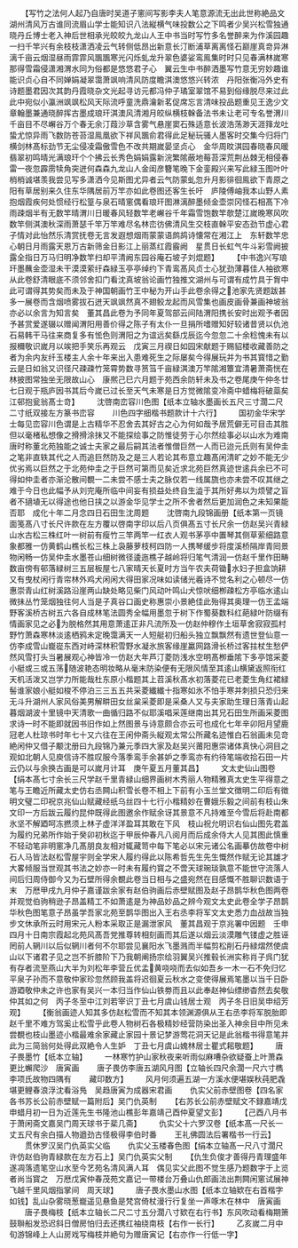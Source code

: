 <!-- { "loadSidebar": true } -->
　　【写竹之法何人起乃自唐时吴道子窻间写影李夫人笔意源流无出此世称絶品文湖州清风万古谁同流眉山学士能知识八法縦横气味投数公之下鸣者少吴兴松雪独通晓丹丘博士老入神后世相承光皎皎九龙山人王中书当时写竹多名誉醉来为作溪园趣一扫千竿兴有余枝枝潇洒凌云气转侧低昂出新意长汀断浦草离离怪石巅崖真竒异淋漓千亩云烟湿昼雨霏霏风飁飁寒光闪烁虬龙升翠色婆娑鸾鳯集时时只见春满林嵗寒那得雪霜侵潇湘渭水同为俗都是悠悠君子心　翼云生中书醉洒墨写竹意无穷妙趣谁能识贞心自不同婵娟凝翠霭萧飒响清风防度瞻淇澳悠悠兴转浓　丹阳张衡冯外史有诗题墨君因次其韵丹霞晓杂文光起寻访元都冯仲子璚室翠馆不易到俗缘脱尽来过此此中宛似小瀛洲飒飒松风天际流呼童洗鼎瀹新茗促席忘言清味投品题重见王逸少文章翰墨兼通晓醉挥古墨成琅玕淇澳风清湘月皎纵横枝榦备法书未让老可专名誉渭川千亩目不尽嶰谷万个春无余汀葭沙草含雾气悬崖窦石殊适意长波浩荡渺天涯箨龙吐蛰尤惊异雨飞数防苍苔湿鳯凰欲下祥风飁俞君得此足秘玩骚人墨客时交集今归将门横剑林髙标劲节无尘侵凌霜傲雪色不改共期嵗晏坚贞心　金华周旼淇园春晓春风暖翡翠初鸣晴光满琅玕个个拂云长秀色娟娟露新浣繁隂蔽地莓苔深荒荆丛棘无相侵春雷一夜忽霹雳犊角突迸何森森九龙山人金闺彦簪笔晚下金銮殿兴来写此緑玉图叶叶梢梢诚堪羡我尝见写多潇洒今见斯图尤异者云气防蒙虬忽升月影徘徊鳯欲下青原之阳有草居别来久住东华隅居前万竿亦如此卷图还客生长吁　庐陵傅岫我本山野人素抱烟霞疾何处惯经行松篁与泉石晴窻偶看琅玕图淋漓醉墨倾金壶崇冈怪石相髙下冷雨疎烟半有无数竿晴渭川日暖春风轻数竿老嶰谷千年霜雪饱数竿欹楚江嵗晚寒风吹数竿侧淇澳秋深雨萧瑟千竿万竿难尽名林峦彷佛清风生交枝直榦平安态劲节虚心君子情对此怡然乐清赏抚卷无言发遐想烟雨蒙蒙语鹧鸪诗懐常在湘江上　东轩数竿忠心朝日月雨露天恩万古新筛金日影江上丽蒸红霞霰阙　星贯日长虹气牛斗彩雪阙披露全指日万马归明净数竿扫却平清阙东园谷庵石坡子刘焜题】
　　【中书逸兴写琅玕墨蘸金壶湿未干漠漠萦纡森緑玉亭亭绰约下青鸾髙风贞士心犹劲薄暮佳人袖欲寒从此卷舒清眼底不须邻舍扣门看沈真坡翁论画竹独推文湖州与可谓有成竹具于胷中此可谓得其势矣而未及于神国朝画竹王中秘为开山手此卷余得之池家先贤题跋甚多一展卷而含烟喷雾拔石迸天飒飒然真不翅鲛龙起而风雪集也画皮画骨兼画神坡翁亦必以余言为知言矣　董其昌此卷为予同年夏驾部云间陆渭阳携长安时出观予者因予甚赏爱遂辍以赠闻渭阳用善价得之陈子有太仆一旦捐所嗜赠知好较诸昔贤以仇池石易韩干马往来商复多有恡色则渭阳之为谊远矣繇戊辰迄今忽忽二十余稔愧未有以报穪敬识嵗月以竢把手笑乐再观云　戊寅三月禊日如园宋献题于赐貂楼收藏善防之者为余内友纤玉楼主人余十年来出入患难死生之际屡矣今得展玩并为书其寳惜之勤云是日如翁又识径尺疎疎竹笼霄势数寻筼筜千亩緑淇澳万竿隂湘簟宜清暑萧斋恍在林披图常独坐无限故山心　康熈己巳六月题于苑西余防轩未及书之卷尾庚午仲冬廿七日观于瓶庐因书其后今嵗已过长至天气未寒是日方觉微隂变冷斋中蜡梅将破蘂矣　江邨抱瓮翁髙士竒】
　　沈啓南峦容川色图【纸本立轴水墨画长五尺三寸濶二尺二寸纸双接左方篆书峦容
　　川色四字细楷书题款计十六行】
　　国初金华宋学士每见峦容川色谓是上古精华不忍舍去其好古之心为何如哉予居荒僻无可目击其胜但以毫楮私想像之搰搰涂抹又不能探绘事之防惟徒劳于心尔然绘事必以山水为难南唐时称董北苑独能之诚士夫家之最后嗣其法者惟僧巨然一人而已迨元氏则有吴仲圭之笔非直轶其代之人而追巨然防及之是三人若论其布意立趣髙闲清旷之妙不能无少优劣焉以巨然之于北苑仲圭之于巨然可第而见矣近求北苑巨然真迹世逺兵余已不可得如仲圭者亦渐沦散间覩一二未尝不感士夫之脉仅若一线属旒也亦未尝不叹其继之难于今日也此幅予从刘完庵所临中间妄有损益处终自生澁于其所好弗以为烦譬之盲者不擿埴无以得途也他日挟之以游金华见学士之所不舍者然后更加润色之未知果能否耶　成化十年二月念四日石田生沈周题
　　沈啓南九段锦画册【纸本第一页镜面笺髙八寸长尺许款在左方覆以啓南字印以后八页俱髙五寸长尺余一仿赵吴兴青緑山水古松三株红叶一树前有瘦竹三竿两竿一红衣人观书茅亭中置琴其侧草萦细路意象都雅一仿黄鹤山樵长松三株上袅藤萝枝柯四防一人携琴缓步将度溪桥隔岸青囘景物闲畅一仿吴仲圭水墨苍山细树微径逶迤樵子越岭将归笔气清润一仿赵千里作田畴数亩傍有邨落緑树三五层板屋七八家晴天长夏时方当午农夫荷锄水妇子担盒饷耕又有曳杖闲行青帘林外鸡犬闲闲大得田家况味如读储光羲诗不觉名利之心顿尽一仿惠崇青山红树溪路沿崖两山缺处略见柴门风动叶鸣山犬惊吠细栁疎松方亭临水逺山微抺丛竹笼烟独往何人当是子真谷口画史称惠崇小景絶佳此殆得其奥理一仿王孟端野客溪桥古树五六各自成林笔法圆秀全幅用墨忽于树下作蜀葵数科红葩緑叶防缀有情画家见之必为脱格然其用意萧逺正非凡流所及一仿赵仲穆作土垣草舍寂寂孤村野竹萧森寒林淡逺栖鸦未定晚霭满天一人短艇初归船头独立飘飘然有遗世登仙意一仿李成雪山巃嵸东西对峙深林积雪野水凝氷旅客缘崖驘网路滑长桥过客拄杖生愁俨然风雪打头当暑展观心神皆冷一仿赵大年芦汀菱防浅水空明髙栁垂隂下多亭馆采菱小艇或三或五荡随波艳态明妆略从毫末防染便有无限风情至其逺山横黛返照衔红天机活泼又岂学力所能哉杜东原小楷题其上苕溪秋髙水初落菱花已老菱生角红裙緑髻谁家娘小艇如梭不停泊三三五五共采菱纎纎十指寒如氷不怕手寒并刺损只恐归来无斗升湖州人家风俗美男解畊田女丝枲采菱即是采桑人又与夫家助生理日落青山起暮烟湖波十里镜中天清歌一曲循归路不似耶溪唱采莲继南出其兄石田生所画采菱图求诗一时不能即就因书旧作如上然图景与诗意颇合亦云可也成化七年辛卯阳月望鹿冠老人杜琼书时年七十又六往在王闲仲斋头縦观太常公所藏名迹惟白石翁画未见竒絶闲仲又借子颙沈册曰九段锦乃兼元季四大家及赵吴兴莆阳惠崇诸体真快心洞目之观如北朝人见庾信诗不胜叹服今落季鸾手余甚妒之季鸾亦有约待笔端收拾石田一片云仍以与余换古画是可以嵗月计耳　庚午夏五月董其昌】
　　文太史仙山图卷【绢本髙七寸余长三尺学赵千里青緑山细界画树木秀丽人物精雅真太史生平得意之笔与王瞻近所藏太史仿右丞闗山积雪长卷不相上下前有小玉兰堂文徴明二印后有徴明文璧二印祝京兆仙山赋藏经纸乌丝四十七行小楷精妙在曹娥乐毅之间前有枝山朱文印一方后跋云履约昆仲既得此图邀余作赋余讶其景意不凡持难至今雪后将赴南都氷坚不解廼呵冻撚须上林子虚洋洋盈耳其敢在下风　枝山祝允明识右仙山图先君盖为履约兄弟所作始于癸卯初秋迄于甲辰仲春凡八阅月而后成余侍大人见其图此慎重不轻动笔非明窻净几髙朋良友相对辄藏笥中每下笔必以宋元诸公名画摹仿故卷中树石人马皆法赵松雪屋宇则全学宋人履约得此以陈希哲先生先生慨然作赋无论其雄才大畧倾服当世观其书法之妙亦一时未有履约寳之不啻天球琬琰孰意不能世守流落人间后归周侍御今又为石壁所得余覩此卷当日相与之盛宛然在目感慨不胜聊识数语于末　万厯甲戌九月仲子嘉谨跋余家有赵伯驹画后赤壁赋图及赵子昂鹊华秋色图两卷并观觉伯驹稍逊子昂盖精工不如萧逺是为神品妙品之辨今观文太史此卷全学子昂鹊华秋色图笔意子昂虽学吾家北苑至鹊华图出入王右丞李将军文太史悉力血战故当独步文休承所云时用宋元人粉本采取正是漏泄家风　董其昌观于京兆署中因题　壬申四月十日南宗霞起北苑风髙吾党推尊转相刻画而其后遂以烟云淡漠雕气镂虚之胜诬罔前人辋川以后似辋川者何不尔耶尝见襄阳水飞墨溅而半幅剪松削石丹緑熠然使虞山以下诸君子见之岂不折膝阶下乃我朝阐扬宗绘羽翼吴兴推毂长洲实称肖子呉门犹有存者流至燕山大半为刘松年李营丘优孟黄哓哓而去似如吾乡一木一石不免归忆平泉子孙而不意敬仲家珍忽然顾我盖将迟徊夏云秋水之变使得展焉笔墨以当千日卧游廼敬仲未之许也家有吴兴一本归当作仙山铁劵而且以此奉赵神仙缥缈杳然去矣敬仲其如之何　丙子冬至中江刘若宰识丁丑七月虞山钱居士观　丙子冬日旧吴申绍芳观】
　　【衡翁画迹人知其多仿赵松雪而不知其本领渊源俱从王右丞李将军脱胎即赵千里不难方驾奚止松雪乎此卷人物树石各极精妙经营防染出圣入神余目中所见未尝覩也枝山墨迹小楷最难余家藏止家园十景记梦游莺花洞天记是此翁楷书得意笔并此为三简翁何处得此双絶令人生妒　丁丑七月虞山媿林居士瞿式耜敬题】
　　唐子畏墨竹【纸本立轴】
　　一林寒竹护山家秋夜来听雨似麻嘈杂欲疑蚕上叶萧森更比蠏爬沙　唐寅画
　　唐子畏仿李唐五湖风月图【立轴长四尺余濶一尺六寸檇李项氏故物四隅有
　　藏印数方】
　　风月何须遍五湖一方溪水便堪娱秋莼肥毳堪更鲤春浪浮沈看浴鳬　吴趋唐寅为成器宋君画
　　仇实父前赤壁图卷【四名家各书苏长公前赤壁赋一篇附后】吴门仇英制
　　【右苏长公前赤壁赋文不録嘉靖戊申蜡月初一日为近莲先生书隆池山樵彭年嘉靖己酉仲夏望文彭】
　　【己酉八月书于萧闲斋文嘉吴门周天球书于棐几斋】
　　仇实父十六罗汉卷【纸本髙一尺长一丈五尺有余白描人物遒劲古怪极得李伯时番
　　王礼佛圆法后署楷书一行云】
　　贯休罗汉吴门仇英实父临
　　仇实父玉楼春色图【绢本立轴髙一尺八寸濶尺许仿赵伯驹青緑款在左方石上】吴门仇英实父制
　　【仇生负俊才善得丹青理盛年遂凋落遗笔空山水至今艺苑名清风满人耳　偶见实父此图不觉生感乃题数字于上览者尚当寳之　万厯戊寅仲春茂苑文嘉记一带楼台万叠山仇郎画法出荆闗闲窻试展神飞越千里风烟指掌间　周天球】
　　唐子畏水墨山水图【纸本立轴欵在右首楷字如钱】乱山杂雾晓葱巃遥见悬鱼是梵宫倚杖漫行行复坐一声啄木在林中　唐寅画
　　唐子畏梅枝【纸本立轴长二尺二寸五分濶八寸欵在右行书】东风吹动看梅期箫鼓聨船发恐迟斜日僧房怕归去还携红袖绕南枝【右作一长行】
　　乙亥嵗二月中旬游锦峰上人山房戏写梅枝并絶句为赠唐寅记【右亦作一行低一字】
